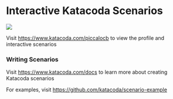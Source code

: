 # Interactive Katacoda Scenarios

[![](http://shields.katacoda.com/katacoda/piccalocb/count.svg)](https://www.katacoda.com/piccalocb "Get your profile on Katacoda.com")

Visit https://www.katacoda.com/piccalocb to view the profile and interactive scenarios

### Writing Scenarios
Visit https://www.katacoda.com/docs to learn more about creating Katacoda scenarios

For examples, visit https://github.com/katacoda/scenario-example
